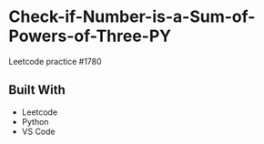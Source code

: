 # Check-if-Number-is-a-Sum-of-Powers-of-Three-PY
Leetcode practice #1780

## Built With
- Leetcode
- Python
- VS Code
